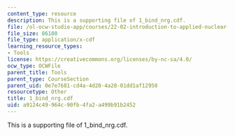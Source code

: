 ```yaml
---
content_type: resource
description: This is a supporting file of 1_bind_nrg.cdf.
file: /ol-ocw-studio-app/courses/22-02-introduction-to-applied-nuclear-physics-spring-2012/a9124c49964c90fb4fa2a499b91b2452_1_bind_nrg.cdf
file_size: 86180
file_type: application/x-cdf
learning_resource_types:
- Tools
license: https://creativecommons.org/licenses/by-nc-sa/4.0/
ocw_type: OCWFile
parent_title: Tools
parent_type: CourseSection
parent_uid: 0e7e7681-cd4a-4d20-4a28-01dd1af12950
resourcetype: Other
title: 1_bind_nrg.cdf
uid: a9124c49-964c-90fb-4fa2-a499b91b2452
---
```

This is a supporting file of 1_bind_nrg.cdf.